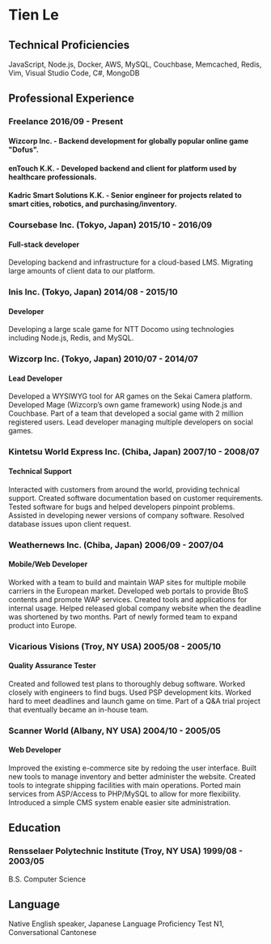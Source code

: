 # Tien Le

## Technical Proficiencies

JavaScript, Node.js, Docker, AWS, MySQL, Couchbase, Memcached, Redis, Vim, Visual Studio Code, C#, MongoDB

## Professional Experience

### Freelance 2016/09 - Present

#### Wizcorp Inc. - Backend development for globally popular online game "Dofus".
#### enTouch K.K. - Developed backend and client for platform used by healthcare professionals.
#### Kadric Smart Solutions K.K. - Senior engineer for projects related to smart cities, robotics, and purchasing/inventory.

### Coursebase Inc. (Tokyo, Japan) 2015/10 - 2016/09
#### Full-stack developer

Developing backend and infrastructure for a cloud-based LMS.
Migrating large amounts of client data to our platform.

### Inis Inc. (Tokyo, Japan) 2014/08 - 2015/10
#### Developer

Developing a large scale game for NTT Docomo using technologies including Node.js, Redis, and MySQL.

### Wizcorp Inc. (Tokyo, Japan) 2010/07 -  2014/07
#### Lead Developer

Developed a WYSIWYG tool for AR games on the Sekai Camera platform.
Developed Mage (Wizcorp’s own game framework) using Node.js and Couchbase.
Part of a team that developed a social game with 2 million registered users.
Lead developer managing multiple developers on social games.

### Kintetsu World Express Inc. (Chiba, Japan) 2007/10 - 2008/07
#### Technical Support
 
Interacted with customers from around the world, providing technical support.
Created software documentation based on customer requirements.
Tested software for bugs and helped developers pinpoint problems.
Assisted in developing newer versions of company software.
Resolved database issues upon client request.

### Weathernews Inc. (Chiba, Japan) 2006/09 - 2007/04
#### Mobile/Web Developer

Worked with a team to build and maintain WAP sites for multiple mobile carriers in the European market.
Developed web portals to provide BtoS contents and promote WAP services.
Created tools and applications for internal usage.
Helped released global company website when the deadline was shortened by two months.
Part of newly formed team to expand product into Europe.

### Vicarious Visions (Troy, NY USA) 2005/08 - 2005/10
#### Quality Assurance Tester
 
Created and followed test plans to thoroughly debug software.
Worked closely with engineers to find bugs.
Used PSP development kits.
Worked hard to meet deadlines and launch game on time.
Part of a Q&A trial project that eventually became an in-house team.

### Scanner World (Albany, NY USA) 2004/10 - 2005/05
#### Web Developer

Improved the existing e-commerce site by redoing the user interface.
Built new tools to manage inventory and better administer the website.
Created tools to integrate shipping facilities with main operations.
Ported main services from ASP/Access to PHP/MySQL to allow for more flexibility.
Introduced a simple CMS system enable easier site administration.

## Education

### Rensselaer Polytechnic Institute (Troy, NY USA) 1999/08 - 2003/05

B.S. Computer Science

## Language

Native English speaker, Japanese Language Proficiency Test N1, Conversational Cantonese

